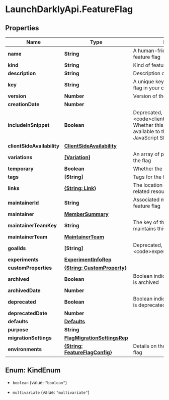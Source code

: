 # LaunchDarklyApi.FeatureFlag

## Properties

Name | Type | Description | Notes
------------ | ------------- | ------------- | -------------
**name** | **String** | A human-friendly name for the feature flag | 
**kind** | **String** | Kind of feature flag | 
**description** | **String** | Description of the feature flag | [optional] 
**key** | **String** | A unique key used to reference the flag in your code | 
**version** | **Number** | Version of the feature flag | 
**creationDate** | **Number** |  | 
**includeInSnippet** | **Boolean** | Deprecated, use &lt;code&gt;clientSideAvailability&lt;/code&gt;. Whether this flag should be made available to the client-side JavaScript SDK | [optional] 
**clientSideAvailability** | [**ClientSideAvailability**](ClientSideAvailability.md) |  | [optional] 
**variations** | [**[Variation]**](Variation.md) | An array of possible variations for the flag | 
**temporary** | **Boolean** | Whether the flag is a temporary flag | 
**tags** | **[String]** | Tags for the feature flag | 
**links** | [**{String: Link}**](Link.md) | The location and content type of related resources | 
**maintainerId** | **String** | Associated maintainerId for the feature flag | [optional] 
**maintainer** | [**MemberSummary**](MemberSummary.md) |  | [optional] 
**maintainerTeamKey** | **String** | The key of the associated team that maintains this feature flag | [optional] 
**maintainerTeam** | [**MaintainerTeam**](MaintainerTeam.md) |  | [optional] 
**goalIds** | **[String]** | Deprecated, use &lt;code&gt;experiments&lt;/code&gt; instead | [optional] 
**experiments** | [**ExperimentInfoRep**](ExperimentInfoRep.md) |  | 
**customProperties** | [**{String: CustomProperty}**](CustomProperty.md) |  | 
**archived** | **Boolean** | Boolean indicating if the feature flag is archived | 
**archivedDate** | **Number** |  | [optional] 
**deprecated** | **Boolean** | Boolean indicating if the feature flag is deprecated | 
**deprecatedDate** | **Number** |  | [optional] 
**defaults** | [**Defaults**](Defaults.md) |  | [optional] 
**purpose** | **String** |  | [optional] 
**migrationSettings** | [**FlagMigrationSettingsRep**](FlagMigrationSettingsRep.md) |  | [optional] 
**environments** | [**{String: FeatureFlagConfig}**](FeatureFlagConfig.md) | Details on the environments for this flag | 



## Enum: KindEnum


* `boolean` (value: `"boolean"`)

* `multivariate` (value: `"multivariate"`)




